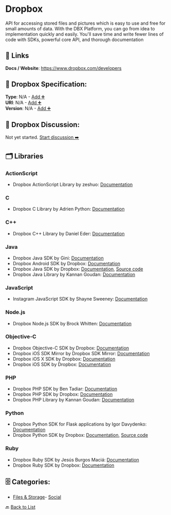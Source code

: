 # Dropbox

API for accessing stored files and pictures which is easy to use and free for small amounts of data.  With the DBX Platform, you can go from idea to implementation quickly and easily. You'll save time and write fewer lines of code with SDKs, powerful core API, and thorough documentation

##  🔗 Links
**Docs / Website**: https://www.dropbox.com/developers

## 🧬 Dropbox Specification:
**Type**: N/A - [Add ➕](https://github.com/apis-list/apis-list/edit/main/apis.yaml#5586)  
**URI**: N/A - [Add ➕](https://github.com/apis-list/apis-list/edit/main/apis.yaml#5586)  
**Version**: N/A - [Add ➕](https://github.com/apis-list/apis-list/edit/main/apis.yaml#5586)

## 💬 Dropbox Discussion:
Not yet started. [Start discussion ➡️](https://github.com/apis-list/apis-list/discussions/new)

## 🗂️ Libraries
### ActionScript
- Dropbox ActionScript Library by zeshuo: [Documentation](https://code.google.com/p/dropbox-as3/)
### C
- Dropbox C Library by Adrien Python: [Documentation](https://github.com/Dwii/Dropbox-C)
### C++
- Dropbox C++ Library by Daniel Eder: [Documentation](http://lycis.github.io/QtDropbox/)
### Java
- Dropbox Java SDK by Gini: [Documentation](https://github.com/gini/dropbox-java-sdk)
- Dropbox Android SDK by Dropbox: [Documentation](https://www.dropbox.com/developers/core/sdks/android)
- Dropbox Java SDK by Dropbox: [Documentation](https://www.dropbox.com/developers/documentation/java), [Source code](https://github.com/dropbox/dropbox-sdk-java)
-  Dropbox Java Library by Kannan Goudan: [Documentation](https://github.com/dropbox/dropbox-sdk-java)
### JavaScript
- Instagram JavaScript SDK by Shayne Sweeney: [Documentation](https://github.com/facebookarchive/instagram-javascript-sdk)
### Node.js
- Dropbox Node.js SDK by Brock Whitten: [Documentation](https://github.com/sintaxi/dbox)
### Objective-C
- Dropbox Objective-C SDK by Dropbox: [Documentation](https://github.com/dropbox/dropbox-sdk-obj-c)
- Dropbox iOS SDK Mirror by Dropbox SDK Mirror: [Documentation](https://github.com/dropbox-sdk-mirror/dropbox-sdk-ios)
- Dropbox iOS X SDK by Dropbox: [Documentation](https://www.dropbox.com/developers/core/sdks/osx)
- Dropbox iOS SDK by Dropbox: [Documentation](https://www.dropbox.com/developers/core/sdks/ios)
### PHP
- Dropbox PHP SDK by Ben Tadiar: [Documentation](https://github.com/BenExile/Dropbox)
- Dropbox PHP SDK by Dropbox: [Documentation](https://www.dropbox.com/developers/core/sdks/php)
- Dropbox PHP Library by Kannan Goudan: [Documentation](https://github.com/dropbox/dropbox-sdk-php)
### Python
- Dropbox Python SDK for Flask applications by Igor Davydenko: [Documentation](https://github.com/playpauseandstop/Flask-Dropbox)
- Dropbox Python SDK by Dropbox: [Documentation](https://www.dropbox.com/developers/core/sdks/python), [Source code](https://github.com/dropbox/dropbox-sdk-python)
### Ruby
- Dropbox Ruby SDK by Jesús Burgos Maciá: [Documentation](https://github.com/Jesus/dropbox_api)
- Dropbox Ruby SDK by Dropbox: [Documentation](https://www.dropbox.com/developers/core/sdks/ruby)


## 🗄️ Categories:
- [Files & Storage](https://github.com/apis-list/apis-list#files--storage-)- [Social](https://github.com/apis-list/apis-list#social-)

🔙  [Back to List](https://github.com/apis-list/apis-list)
